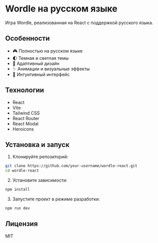 # Wordle на русском языке

Игра Wordle, реализованная на React с поддержкой русского языка.

## Особенности

- 🎮 Полностью на русском языке
- 🌓 Темная и светлая темы
- 📱 Адаптивный дизайн
- ✨ Анимации и визуальные эффекты
- 🎯 Интуитивный интерфейс

## Технологии

- React
- Vite
- Tailwind CSS
- React Router
- React Modal
- Heroicons

## Установка и запуск

1. Клонируйте репозиторий:

```bash
git clone https://github.com/your-username/wordle-react.git
cd wordle-react
```

2. Установите зависимости:

```bash
npm install
```

3. Запустите проект в режиме разработки:

```bash
npm run dev
```

## Лицензия

MIT